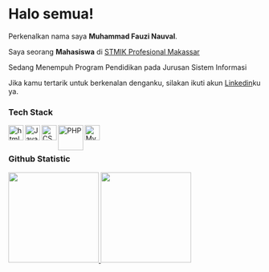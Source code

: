 # Halo semua! 

Perkenalkan nama saya **Muhammad Fauzi Nauval**.<br>

Saya seorang **Mahasiswa** di [STMIK Profesional Makassar](https://stmikprofesional.ac.id/) <br>

Sedang Menempuh Program Pendidikan pada Jurusan Sistem Informasi<br>

Jika kamu tertarik untuk berkenalan denganku, silakan ikuti akun [Linkedin](https://www.linkedin.com/in/muhammad-fauzi-477607312/)ku ya.

### Tech Stack
<a href="https://html.org/"><img align="left" alt="html" title="HTML" width="30px" src="https://cdn.worldvectorlogo.com/logos/html-1.svg" /></a>
  <a href="#"><img align="left" alt="JavaScript" title="JavaScript" width="30px" src="https://upload.wikimedia.org/wikipedia/commons/9/99/Unofficial_JavaScript_logo_2.svg" /></a>
  <a href="#"><img align="left" alt="CSS" title="CSS" width="30px" src="https://www.vectorlogo.zone/logos/w3_css/w3_css-icon.svg" /></a>
  <a href="https://php.org/"><img align="left" alt="PHP" title="PHP" width="50px" src="https://www.vectorlogo.zone/logos/php/php-ar21.svg" /></a>
  <a href="https://mysql.org/"><img align="left" alt="MySQl" title="MySQL" width="30px" src="https://www.vectorlogo.zone/logos/mysql/mysql-icon.svg" /></a>
  <br>
  <br>
  
### Github Statistic
<p align="left">
<a href="https://github.com/penuliscode">
  <img height="180em" src="https://github-readme-stats-eight-theta.vercel.app/api?username=penuliscode&show_icons=true&theme=algolia&include_all_commits=true&count_private=true"/>
  <img height="180em" src="https://github-readme-stats-eight-theta.vercel.app/api/top-langs/?username=penuliscode&layout=compact&layout=compact&theme=algolia"/>
</a>
</p>
